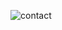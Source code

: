 ![contact](https://user-images.githubusercontent.com/105638480/174609027-5d3175d1-daac-43a8-893f-5e7107af0714.gif)
